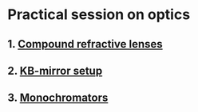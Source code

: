# Practical session on optics

## 1. [Compound refractive lenses](1_CRLs/)
   
## 2. [KB-mirror setup](2_KB_mirrors/)

## 3. [Monochromators](3_Monochromators/)

